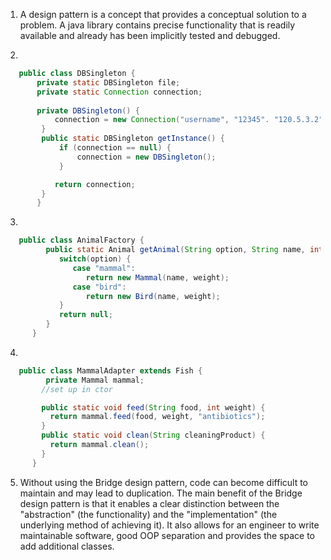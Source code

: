 1. A design pattern  is a concept that provides a conceptual solution to a problem. A java library contains precise functionality that is readily available and already has been implicitly tested and debugged.

2.
```java
   public class DBSingleton {
       private static DBSingleton file;
       private static Connection connection;
   
       private DBSingleton() {
           connection = new Connection("username", "12345". "120.5.3.2");
        }
        public static DBSingleton getInstance() {
            if (connection == null) {
                connection = new DBSingleton();
            }

           return connection;
        }
       }
```
3.
```java
   public class AnimalFactory {
         public static Animal getAnimal(String option, String name, int weight){
            switch(option) {
               case "mammal":
                  return new Mammal(name, weight);
               case "bird":
                  return new Bird(name, weight);
            }
            return null;
         }
      }
```

4.
```java
   public class MammalAdapter extends Fish {
         private Mammal mammal;
        //set up in ctor

        public static void feed(String food, int weight) {
          return mammal.feed(food, weight, "antibiotics");
        }
        public static void clean(String cleaningProduct) {
          return mammal.clean();
        }
      }
```
 
5. Without using the Bridge design pattern, code can become difficult to maintain and may lead to duplication. The main benefit of the Bridge design pattern is that it enables a clear distinction between the "abstraction" (the functionality) and the "implementation" (the underlying method of achieving it). It also allows for an engineer to write maintainable software, good OOP separation and provides the space to add additional classes.
